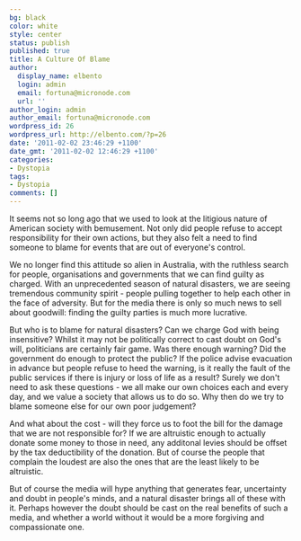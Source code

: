```yaml
---
bg: black
color: white
style: center
status: publish
published: true
title: A Culture Of Blame
author:
  display_name: elbento
  login: admin
  email: fortuna@micronode.com
  url: ''
author_login: admin
author_email: fortuna@micronode.com
wordpress_id: 26
wordpress_url: http://elbento.com/?p=26
date: '2011-02-02 23:46:29 +1100'
date_gmt: '2011-02-02 12:46:29 +1100'
categories:
- Dystopia
tags:
- Dystopia
comments: []
---
```


It seems not so long ago that we used to look at the litigious nature of American society with bemusement. Not only did people refuse to accept responsibility for their own actions, but they also felt a need to find someone to blame for events that are out of everyone's control.

We no longer find this attitude so alien in Australia, with the ruthless search for people, organisations and governments that we can find guilty as charged. With an unprecedented season of natural disasters, we are seeing tremendous community spirit - people pulling together to help each other in the face of adversity. But for the media there is only so much news to sell about goodwill: finding the guilty parties is much more lucrative.

But who is to blame for natural disasters? Can we charge God with being insensitive? Whilst it may not be politically correct to cast doubt on God's will, politicians are certainly fair game. Was there enough warning? Did the government do enough to protect the public? If the police advise evacuation in advance but people refuse to heed the warning, is it really the fault of the public services if there is injury or loss of life as a result? Surely we don't need to ask these questions - we all make our own choices each and every day, and we value a society that allows us to do so. Why then do we try to blame someone else for our own poor judgement?

And what about the cost - will they force us to foot the bill for the damage that we are not responsible for? If we are altruistic enough to actually donate some money to those in need, any additonal levies should be offset by the tax deductibility of the donation. But of course the people that complain the loudest are also the ones that are the least likely to be altruistic.

But of course the media will hype anything that generates fear, uncertainty and doubt in people's minds, and a natural disaster brings all of these with it. Perhaps however the doubt should be cast on the real benefits of such a media, and whether a world without it would be a more forgiving and compassionate one.
